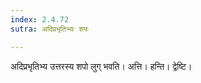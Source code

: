 ```yaml
---
index: 2.4.72
sutra: अदिप्रभृतिभ्यः शपः

---
```

अदिप्रभृतिभ्य उत्तरस्य शपो लुग् भवति। अत्ति। हन्ति। द्वेष्टि।